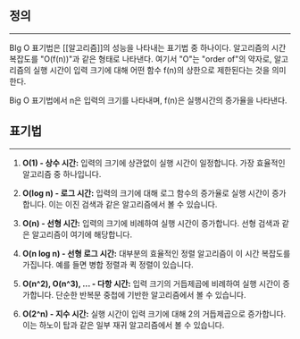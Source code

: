 ## 정의
---
BIg O 표기법은 [[알고리즘]]의 성능을 나타내는 표기법 중 하나이다.
알고리즘의 시간 복잡도를 "O(f(n))"과 같은 형태로 나타낸다. 여기서 "O"는 "order of"의 약자로, 알고리즘의 실행 시간이 입력 크기에 대해 어떤 함수 f(n)의 상한으로 제한된다는 것을 의미한다.

Big O 표기법에서 n은 입력의 크기를 나타내며, f(n)은 실행시간의 증가율을 나타낸다.

## 표기법
---
1. **O(1) - 상수 시간:** 입력의 크기에 상관없이 실행 시간이 일정합니다. 가장 효율적인 알고리즘 중 하나입니다.
    
2. **O(log n) - 로그 시간:** 입력의 크기에 대해 로그 함수의 증가율로 실행 시간이 증가합니다. 이는 이진 검색과 같은 알고리즘에서 볼 수 있습니다.
    
3. **O(n) - 선형 시간:** 입력의 크기에 비례하여 실행 시간이 증가합니다. 선형 검색과 같은 알고리즘이 여기에 해당합니다.
    
4. **O(n log n) - 선형 로그 시간:** 대부분의 효율적인 정렬 알고리즘이 이 시간 복잡도를 가집니다. 예를 들면 병합 정렬과 퀵 정렬이 있습니다.
    
5. **O(n^2), O(n^3), ... - 다항 시간:** 입력 크기의 거듭제곱에 비례하여 실행 시간이 증가합니다. 단순한 반복문 중첩에 기반한 알고리즘에서 볼 수 있습니다.
    
6. **O(2^n) - 지수 시간:** 실행 시간이 입력 크기에 대해 2의 거듭제곱으로 증가합니다. 이는 하노이 탑과 같은 일부 재귀 알고리즘에서 볼 수 있습니다.
